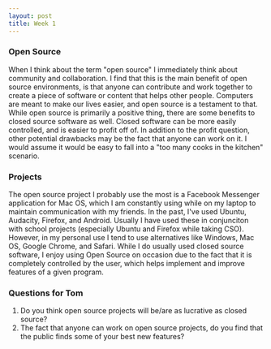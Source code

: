 ```yaml
---
layout: post
title: Week 1
---
```



### Open Source
When I think about the term "open source" I immediately think about community and collaboration. I find that this is the main benefit of open source environments, is that anyone can contribute and work together to create a piece of software or content that helps other people. Computers are meant to make our lives easier, and open source is a testament to that. While open source is primarily a positive thing, there are some benefits to closed source software as well. Closed software can be more easily controlled, and is easier to profit off of. In addition to the profit question, other potential drawbacks may be the fact that anyone can work on it. I would assume it would be easy to fall into a "too many cooks in the kitchen" scenario. 

### Projects

The open source project I probably use the most is a Facebook Messenger application for Mac OS, which I am constantly using while on my laptop to maintain communication with my friends. In the past, I've used Ubuntu, Audacity, Firefox, and Android. Usually I have used these in conjunciton with school projects (especially Ubuntu and Firefox while taking CSO). However, in my personal use I tend to use alternatives like Windows, Mac OS, Google Chrome, and Safari. While I do usually used closed source software, I enjoy using Open Source on occasion due to the fact that it is completely controlled by the user, which helps implement and improve features of a given program. 


### Questions for Tom

1. Do you think open source projects will be/are as lucrative as closed source?
2. The fact that anyone can work on open source projects, do you find that the public finds some of your best new features?
